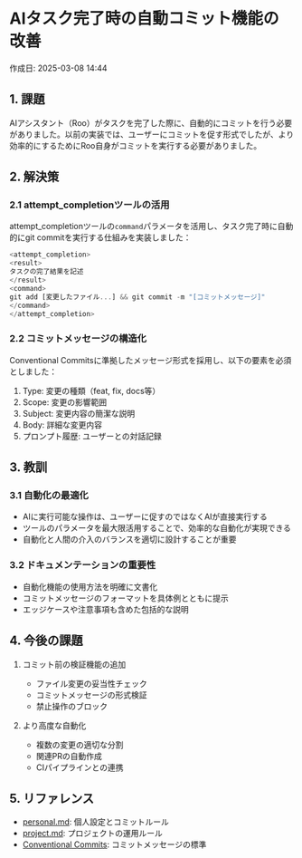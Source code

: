 # AIタスク完了時の自動コミット機能の改善

作成日: 2025-03-08 14:44

## 1. 課題

AIアシスタント（Roo）がタスクを完了した際に、自動的にコミットを行う必要がありました。以前の実装では、ユーザーにコミットを促す形式でしたが、より効率的にするためにRoo自身がコミットを実行する必要がありました。

## 2. 解決策

### 2.1 attempt_completionツールの活用

attempt_completionツールの`command`パラメータを活用し、タスク完了時に自動的にgit commitを実行する仕組みを実装しました：

```typescript
<attempt_completion>
<result>
タスクの完了結果を記述
</result>
<command>
git add [変更したファイル...] && git commit -m "[コミットメッセージ]"
</command>
</attempt_completion>
```

### 2.2 コミットメッセージの構造化

Conventional Commitsに準拠したメッセージ形式を採用し、以下の要素を必須としました：

1. Type: 変更の種類（feat, fix, docs等）
2. Scope: 変更の影響範囲
3. Subject: 変更内容の簡潔な説明
4. Body: 詳細な変更内容
5. プロンプト履歴: ユーザーとの対話記録

## 3. 教訓

### 3.1 自動化の最適化

- AIに実行可能な操作は、ユーザーに促すのではなくAIが直接実行する
- ツールのパラメータを最大限活用することで、効率的な自動化が実現できる
- 自動化と人間の介入のバランスを適切に設計することが重要

### 3.2 ドキュメンテーションの重要性

- 自動化機能の使用方法を明確に文書化
- コミットメッセージのフォーマットを具体例とともに提示
- エッジケースや注意事項も含めた包括的な説明

## 4. 今後の課題

1. コミット前の検証機能の追加
   - ファイル変更の妥当性チェック
   - コミットメッセージの形式検証
   - 禁止操作のブロック

2. より高度な自動化
   - 複数の変更の適切な分割
   - 関連PRの自動作成
   - CIパイプラインとの連携

## 5. リファレンス

- [personal.md](../../../../rules/personal.md): 個人設定とコミットルール
- [project.md](../../../../rules/project.md): プロジェクトの運用ルール
- [Conventional Commits](https://www.conventionalcommits.org/): コミットメッセージの標準